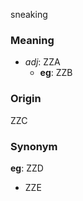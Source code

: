 sneaking
### Meaning
+ _adj_: ZZA
    + __eg__: ZZB

### Origin

ZZC

### Synonym

__eg__: ZZD

+ ZZE


